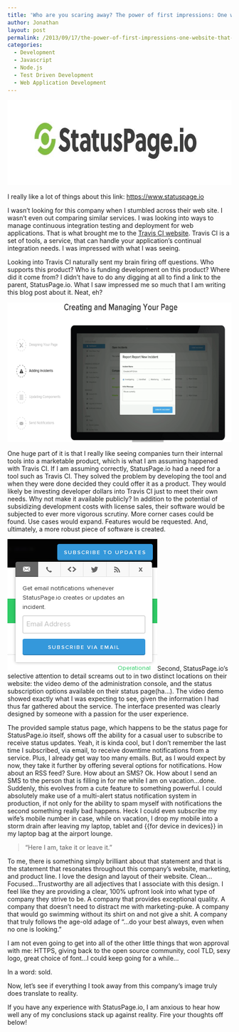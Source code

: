 ```yaml
---
title: 'Who are you scaring away? The power of first impressions: One website that totally nailed it for me'
author: Jonathan
layout: post
permalink: /2013/09/17/the-power-of-first-impressions-one-website-that-totally-nailed-it-for-me/
categories:
  - Development
  - Javascript
  - Node.js
  - Test Driven Development
  - Web Application Development
---
```

[<img class="aligncenter size-full wp-image-296" alt="StatusPage.io" src="/images/posts/2013/09/status-page-io.jpg" width="772" height="191" alt="StatusPage.io Logo"/>][1]

I really like a lot of things about this link: <a title="StatusPage.io" href="https://www.statuspage.io" target="_blank">https://www.statuspage.io</a>

I wasn&#8217;t looking for this company when I stumbled across their web site. I wasn&#8217;t even out comparing similar services. I was looking into ways to manage continuous integration testing and deployment for web applications. That is what brought me to the <a title="Travis CI About Page" href="http://about.travis-ci.org" target="_blank">Travis CI website</a>. Travis CI is a set of tools, a service, that can handle your application&#8217;s continual integration needs. I was impressed with what I was seeing.

Looking into Travis CI naturally sent my brain firing off questions. Who supports this product? Who is funding development on this product? Where did it come from? I didn&#8217;t have to do any digging at all to find a link to the parent, StatusPage.io. What I saw impressed me so much that I am writing this blog post about it. Neat, eh?

[<img class="aligncenter size-full wp-image-292" alt="StatusPage.io Tutorial Video Screenshot" src="/images/posts/2013/09/status-page-tutorial-e1379472586905.png" width="650" height="314" />][2]

One huge part of it is that I really like seeing companies turn their internal tools into a marketable product, which is what I am assuming happened with Travis CI. If I am assuming correctly, StatusPage.io had a need for a tool such as Travis CI. They solved the problem by developing the tool and when they were done decided they could offer it as a product. They would likely be investing developer dollars into Travis CI just to meet their own needs. Why not make it available publicly? In addition to the potential of subsidizing development costs with license sales, their software would be subjected to ever more vigorous scrutiny. More corner cases could be found. Use cases would expand. Features would be requested. And, ultimately, a more robust piece of software is created.

[<img class="aligncenter size-full wp-image-290" alt="Status Subscription Options" src="/images/posts/2013/09/statuspage.io_.png" width="337" height="296" />][3]Second, StatusPage.io&#8217;s selective attention to detail screams out to in two distinct locations on their website: the video demo of the administration console, and the status subscription options available on their status page(ha&#8230;). The video demo showed exactly what I was expecting to see, given the information I had thus far gathered about the service. The interface presented was clearly designed by someone with a passion for the user experience.

The provided sample status page, which happens to be the status page for StatusPage.io itself, shows off the ability for a casual user to subscribe to receive status updates. Yeah, it is kinda cool, but I don&#8217;t remember the last time I subscribed, via email, to receive downtime notifications from a service. Plus, I already get way too many emails. But, as I would expect by now, they take it further by offering several options for notifications. How about an RSS feed? Sure. How about an SMS? Ok. How about I send an SMS to the person that is filling in for me while I am on vacation&#8230;done. Suddenly, this evolves from a cute feature to something powerful. I could absolutely make use of a multi-alert status notification system in production, if not only for the ability to spam myself with notifications the second something really bad happens. Heck I could even subscribe my wife&#8217;s mobile number in case, while on vacation, I drop my mobile into a storm drain after leaving my laptop, tablet and {{for device in devices}} in my laptop bag at the airport lounge.

> &#8220;Here I am, take it or leave it.&#8221;

To me, there is something simply brilliant about that statement and that is the statement that resonates throughout this company&#8217;s website, marketing, and product line. I love the design and layout of their website. Clean&#8230;Focused&#8230;Trustworthy are all adjectives that I associate with this design. I feel like they are providing a clear, 100% upfront look into what type of company they strive to be. A company that provides exceptional quality. A company that doesn&#8217;t need to distract me with marketing-puke. A company that would go swimming without its shirt on and not give a shit. A company that truly follows the age-old adage of &#8220;&#8230;do your best always, even when no one is looking.&#8221;

I am not even going to get into all of the other little things that won approval with me: HTTPS, giving back to the open source community, cool TLD, sexy logo, great choice of font&#8230;I could keep going for a while&#8230;

In a word: sold.

Now, let&#8217;s see if everything I took away from this company&#8217;s image truly does translate to reality.

If you have any experience with StatusPage.io, I am anxious to hear how well any of my conclusions stack up against reality. Fire your thoughts off below!

 [1]: /images/posts/2013/09/status-page-io.jpg
 [2]: /images/posts/2013/09/status-page-tutorial-e1379472586905.png
 [3]: /images/posts/2013/09/statuspage.io_.png
